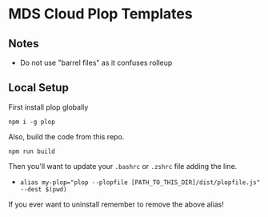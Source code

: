 # MDS Cloud Plop Templates

## Notes

- Do not use "barrel files" as it confuses rolleup

## Local Setup

First install plop globally

`npm i -g plop`

Also, build the code from this repo.

`npm run build`

Then you'll want to update your `.bashrc` or `.zshrc` file adding the line.

- `alias my-plop="plop --plopfile [PATH_TO_THIS_DIR]/dist/plopfile.js" --dest $(pwd)`

If you ever want to uninstall remember to remove the above alias!
